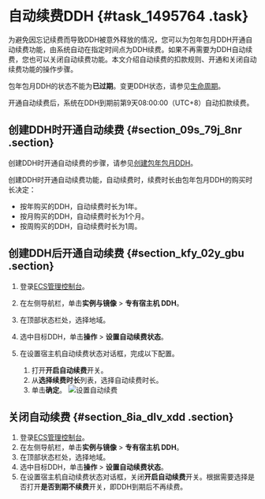 # 自动续费DDH {#task_1495764 .task}

为避免因忘记续费而导致DDH被意外释放的情况，您可以为包年包月DDH开通自动续费功能，由系统自动在指定时间点为DDH续费。如果不再需要为DDH自动续费，您也可以关闭自动续费功能。本文介绍自动续费的扣款规则、开通和关闭自动续费功能的操作步骤。

包年包月DDH的状态不能为**已过期**。变更DDH状态，请参见[生命周期](../cn.zh-CN/产品简介/生命周期.md#)。

开通自动续费后，系统在DDH到期前第9天08:00:00（UTC+8）自动扣款续费。

## 创建DDH时开通自动续费 {#section_09s_79j_8nr .section}

创建DDH时开通自动续费的步骤，请参见[创建包年包月DDH](../cn.zh-CN/快速入门/创建包年包月DDH.md#)。

创建DDH时开通自动续费功能，自动续费时，续费时长由包年包月DDH的购买时长决定：

-   按年购买的DDH，自动续费时长为1年。
-   按月购买的DDH，自动续费时长为1个月。
-   按周购买的DDH，自动续费时长为1周。

## 创建DDH后开通自动续费 {#section_kfy_02y_gbu .section}

1.  登录[ECS管理控制台](https://ecs.console.aliyun.com)。
2.  在左侧导航栏，单击**实例与镜像** \> **专有宿主机 DDH**。
3.  在顶部状态栏处，选择地域。
4.  选中目标DDH，单击**操作** \> **设置自动续费状态**。
5.  在设置宿主机自动续费状态对话框，完成以下配置。 

    1.  打开**开启自动续费**开关。
    2.  从**选择续费时长**列表，选择自动续费时长。
    3.  单击**确定**。
    ![设置自动续费](http://static-aliyun-doc.oss-cn-hangzhou.aliyuncs.com/assets/img/6635/15663826651353_zh-CN.png)


## 关闭自动续费 {#section_8ia_dlv_xdd .section}

1.  登录[ECS管理控制台](https://ecs.console.aliyun.com)。
2.  在左侧导航栏，单击**实例与镜像** \> **专有宿主机 DDH**。
3.  在顶部状态栏处，选择地域。
4.  选中目标DDH，单击**操作** \> **设置自动续费状态**。
5.  在设置宿主机自动续费状态对话框，关闭**开启自动续费**开关。根据需要选择是否打开**是否到期不续费**开关，即DDH到期后不再续费。

